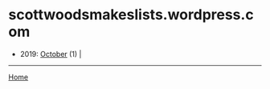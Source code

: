 # scottwoodsmakeslists.wordpress.com

  * 2019: 
      [October](./scottwoodsmakeslists-wordpress-com-2019-10.md) (1) | 

----

[Home](../)

